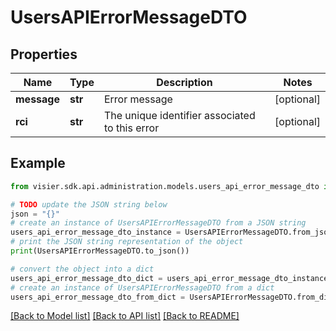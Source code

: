 # UsersAPIErrorMessageDTO


## Properties

Name | Type | Description | Notes
------------ | ------------- | ------------- | -------------
**message** | **str** | Error message | [optional] 
**rci** | **str** | The unique identifier associated to this error | [optional] 

## Example

```python
from visier.sdk.api.administration.models.users_api_error_message_dto import UsersAPIErrorMessageDTO

# TODO update the JSON string below
json = "{}"
# create an instance of UsersAPIErrorMessageDTO from a JSON string
users_api_error_message_dto_instance = UsersAPIErrorMessageDTO.from_json(json)
# print the JSON string representation of the object
print(UsersAPIErrorMessageDTO.to_json())

# convert the object into a dict
users_api_error_message_dto_dict = users_api_error_message_dto_instance.to_dict()
# create an instance of UsersAPIErrorMessageDTO from a dict
users_api_error_message_dto_from_dict = UsersAPIErrorMessageDTO.from_dict(users_api_error_message_dto_dict)
```
[[Back to Model list]](../README.md#documentation-for-models) [[Back to API list]](../README.md#documentation-for-api-endpoints) [[Back to README]](../README.md)


